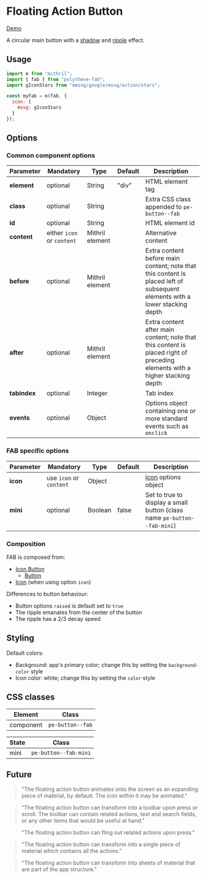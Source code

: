 # Floating Action Button

<a class="btn-demo" href="http://arthurclemens.github.io/Polythene-examples/index.html#/fab">Demo</a>

A circular main button with a [shadow](#shadow) and [ripple](#ripple) effect.


## Usage

~~~javascript
import m from "mithril";
import { fab } from "polythene-fab";
import gIconStars from "mmsvg/google/msvg/action/stars";

const myFab = m(fab, {
  icon: {
    msvg: gIconStars
  }
});
~~~

## Options

### Common component options

| **Parameter** |  **Mandatory** | **Type** | **Default** | **Description** |
| ------------- | -------------- | -------- | ----------- | --------------- |
| **element** | optional | String | "div" | HTML element tag |
| **class** | optional | String |  | Extra CSS class appended to `pe-button--fab` |
| **id** | optional | String | | HTML element id |
| **content**| either `icon` or `content` | Mithril element |  | Alternative content |
| **before** | optional | Mithril element | | Extra content before main content; note that this content is placed left of subsequent elements with a lower stacking depth |
| **after** | optional | Mithril element | | Extra content after main content; note that this content is placed right of preceding elements with a higher stacking depth |
| **tabindex** | optional | Integer | | Tab index |
| **events** | optional | Object | | Options object containing one or more standard events such as `onclick` |

### FAB specific options

| **Parameter** |  **Mandatory** | **Type** | **Default** | **Description** |
| ------------- | -------------- | -------- | ----------- | --------------- |
| **icon** | use `icon` or `content` | Object |  | [icon](#icon) options object |
| **mini** | optional | Boolean | false | Set to true to display a small button (class name `pe-button--fab-mini`) |


### Composition

FAB is composed from:

* [Icon Button](#icon-button)
  * [Button](#button)
* [Icon](#icon) (when using option `icon`)

Differences to button behaviour:

* Button options `raised` is default set to `true`
* The ripple emanates from the center of the button
* The ripple has a 2/3 decay speed


## Styling

Default colors:

* Background: app's primary color; change this by setting the `background-color` style
* Icon color: white; change this by setting the `color` style



## CSS classes

| **Element** |  **Class** |
| ----------- | --------------- |
| component   | `pe-button--fab` |


| **State**   |  **Class** |
| ----------- | --------------- |
| mini        | `pe-button--fab-mini` |




## Future

> "The floating action button animates onto the screen as an expanding piece of material, by default. The icon within it may be animated."

> "The floating action button can transform into a toolbar upon press or scroll. The toolbar can contain related actions, text and search fields, or any other items that would be useful at hand."

> "The floating action button can fling out related actions upon press."

> "The floating action button can transform into a single piece of material which contains all the actions."

> "The floating action button can transform into sheets of material that are part of the app structure."
